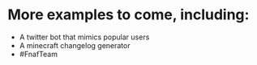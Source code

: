 # More examples to come, including:

* A twitter bot that mimics popular users
* A minecraft changelog generator
* #FnafTeam